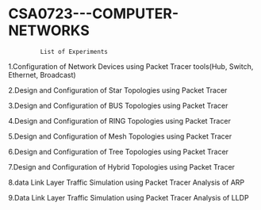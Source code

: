 # CSA0723---COMPUTER-NETWORKS
      
             List of Experiments

   1.Configuration of Network Devices using Packet Tracer  tools(Hub, Switch, Ethernet, Broadcast)
   
   2.Design and Configuration of  Star Topologies using Packet Tracer 
   
   3.Design and Configuration of BUS Topologies using Packet Tracer 
   
   4.Design and Configuration of  RING Topologies using Packet Tracer 
  
   5.Design and Configuration of Mesh Topologies using Packet Tracer
   
   6.Design and Configuration of Tree Topologies using Packet Tracer
   
   7.Design and Configuration of Hybrid Topologies using Packet Tracer
 
   8.data Link Layer Traffic Simulation using Packet Tracer Analysis of ARP 
   
   9.Data Link Layer Traffic Simulation using Packet Tracer Analysis of LLDP
